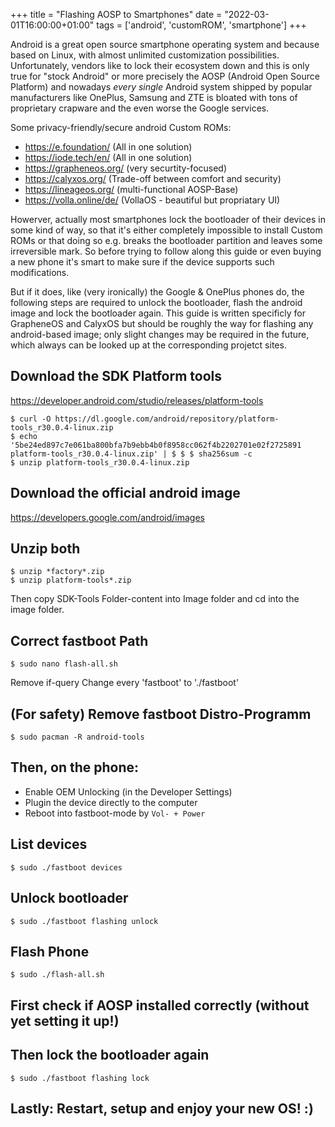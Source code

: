 +++
title = "Flashing AOSP to Smartphones"
date = "2022-03-01T16:00:00+01:00"
tags  = ['android', 'customROM', 'smartphone']
+++

Android is a great open source smartphone operating system and because based on Linux, with almost unlimited customization possibilities. Unfortunately, vendors like to lock their ecosystem down and this is only true for "stock Android" or more precisely the AOSP (Android Open Source Platform) and nowadays _every single_ Android system shipped by popular manufacturers like OnePlus, Samsung and ZTE is bloated with tons of proprietary crapware and the even worse the Google services.

Some privacy-friendly/secure android Custom ROMs:
- https://e.foundation/ (All in one solution)
- https://iode.tech/en/ (All in one solution)
- https://grapheneos.org/ (very securtity-focused)
- https://calyxos.org/ (Trade-off between comfort and security)
- https://lineageos.org/ (multi-functional AOSP-Base)
- https://volla.online/de/ (VollaOS - beautiful but propriatary UI)

Howerver, actually most smartphones lock the bootloader of their devices in some kind of way, so that it's either completely impossible to install Custom ROMs or that doing so e.g. breaks the bootloader partition and leaves some irreversible mark.
So before trying to follow along this guide or even buying a new phone it's smart to make sure if the device supports such modifications.

But if it does, like (very ironically) the Google & OnePlus phones do, the following steps are required to unlock the bootloader, flash the android image and lock the bootloader again. This guide is written specificly for GrapheneOS and CalyxOS but should be roughly the way for flashing any android-based image; only slight changes may be required in the future, which always can be looked up at the corresponding projetct sites.

## Download the SDK Platform tools

https://developer.android.com/studio/releases/platform-tools

```
$ curl -O https://dl.google.com/android/repository/platform-tools_r30.0.4-linux.zip
$ echo '5be24ed897c7e061ba800bfa7b9ebb4b0f8958cc062f4b2202701e02f2725891  platform-tools_r30.0.4-linux.zip' | $ $ $ sha256sum -c
$ unzip platform-tools_r30.0.4-linux.zip
```

## Download the official android image

https://developers.google.com/android/images

## Unzip both
```
$ unzip *factory*.zip
$ unzip platform-tools*.zip
```

Then copy SDK-Tools Folder-content into Image folder and cd into the image folder.

## Correct fastboot Path

```
$ sudo nano flash-all.sh
```
Remove if-query Change every 'fastboot' to './fastboot'

## (For safety) Remove fastboot Distro-Programm
```
$ sudo pacman -R android-tools
```

## Then, on the phone:
- Enable OEM Unlocking (in the Developer Settings)
- Plugin the device directly to the computer
- Reboot into fastboot-mode by `Vol- + Power`

## List devices
```
$ sudo ./fastboot devices
```

## Unlock bootloader
```
$ sudo ./fastboot flashing unlock
```

## Flash Phone
```
$ sudo ./flash-all.sh
```

## First check if AOSP installed correctly (without yet setting it up!) 
## Then lock the bootloader again
```
$ sudo ./fastboot flashing lock
```
## Lastly: Restart, setup and enjoy your new OS! :)
